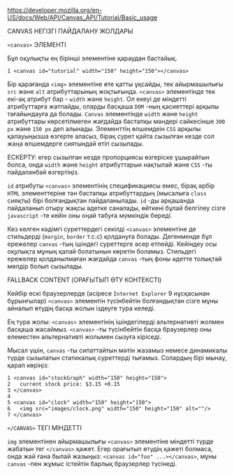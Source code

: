 https://developer.mozilla.org/en-US/docs/Web/API/Canvas_API/Tutorial/Basic_usage

CANVAS НЕГІЗГІ ПАЙДАЛАНУ ЖОЛДАРЫ

`<canvas>` ЭЛЕМЕНТІ
	
Бұл оқулықты ең бірінші <canvas> элементіне қараудан бастайық.

	1 <canvas id="tutorial" width="150" height="150"></canvas>
	
Бір қарағанда `<img>` элементіне өте қатты ұқсайды, тек айырмашылығы `src` және `alt` атрибуттарының жоқтығында. `<canvas>` элементінде тек екі-ақ атрибут бар - `width` және `height`. Ол екеуі де міндетті атрибуттарға жатпайды, оларды басқаша `DOM` -ның қасиеттері арқылы тағайындауға да болады. `Canvas` элементінде `width` және `height` атрибуттары көрсетілмеген жағдайда бастапқы мәндері сәйкесінше `300 px` және `150 px` деп алынады. Элементтің өлшемдеін `CSS` арқылы қалауыңызша өзгерте аласыз, бірақ сурет қайта сызылған кезде сол жаңа өлшемдерге сиятындай етіп сызылады.
	
ЕСКЕРТУ: егер сызылған кезде пропорциясы өзгеріске ұшырайтын болса, онда `width` және `height` атрибуттарын нақтылай және `CSS` -ты пайдаланбай өзгертіңіз.
	
`id` атрибуты `<canvas>` элементінің спецификациясы емес, бірақ әрбір `HTML` элементтеріне тән бастапқы атрибуттардың (мысалыға `class` сияқты) бірі болғандықтан пайдаланылады. `id` -ды әрқашанда пайдаланып отыру жақсы әдетке саналады, өйткені бұлай белгілеу сізге `javascript` -те кейін оны оңай табуға мүмкіндік береді.
	
Кез келген кәдімгі суреттердегі секілді `<canvas>` элементіне де стильдерді (`margin`, `border` т.с.с) қолдануға болады. Дегенменде бұл ережелер `canvas` -тың ішіндегі суреттерге әсер етпейді. Кейіндеу осы оқулықта мұның қалай болатынын көретін боламыз. Стильдегі ережелер қолданылмаған жағдайда `canvas` -тың фоны әдетте толықтай мөлдір болып сызылады.
	
FALLBACK CONTENT (ОРАҒЫТЫП ӨТУ КОНТЕКСТІ)
	
Кейбір ескі браузерлерде (әсіресе `Internet Explorer` 9 нұсқасынан бұрынғылар) `<canvas>` элементін түсінбейтін болғандықтан сізге мұны айналып өтудің басқа жолын іздеуге тура келеді. 
	
Ең тура жолы: `<canvas>` элементінің ішіндегілерді альтернативті жолмен басқаша жасаймыз. `<canvas>` -ты түсінбейтін басқа браузерлер оны елеместен альтернативті жолымен сызуға кіріседі.
	
Мысал үшін, `canvas` -ты сипаттайтын мәтін жазамыз немесе динамикалы түрде сызылатын статикалық суреттерді тығамыз. Солардың бірі мынау, қарап көріңіз:

	1 <canvas id="stockGraph" width="150" height="150">
	2   current stock price: $3.15 +0.15
	3 </canvas>
	4 
	5 <canvas id="clock" width="150" height="150">
	6   <img src="images/clock.png" width="150" height="150" alt=""/>
	7 </canvas>
	
`</CANVAS>` ТЕГІ МІНДЕТТІ
	
`img` элементінен айырмашылығы `<canvas>` элементіне міндетті түрде жабатын тег `</canvas>` қажет. Егер орағытып өтудің қажеті болмаса, онда жай ғана былай жазыңыз: `<canvas id="foo" ...></canvas>`, мұны `canvas` -пен жұмыс істейтін барлық браузерлер түсінеді.
	
	
